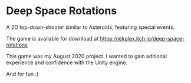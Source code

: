 # Deep Space Rotations
A 2D top-down-shooter similar to Asteroids, featuring special events.

The game is available for download at https://jekplex.itch.io/deep-space-rotations

This game was my August 2020 project. I wanted to gain aditional experience and confidence with the Unity engine. 

And for fun :)
